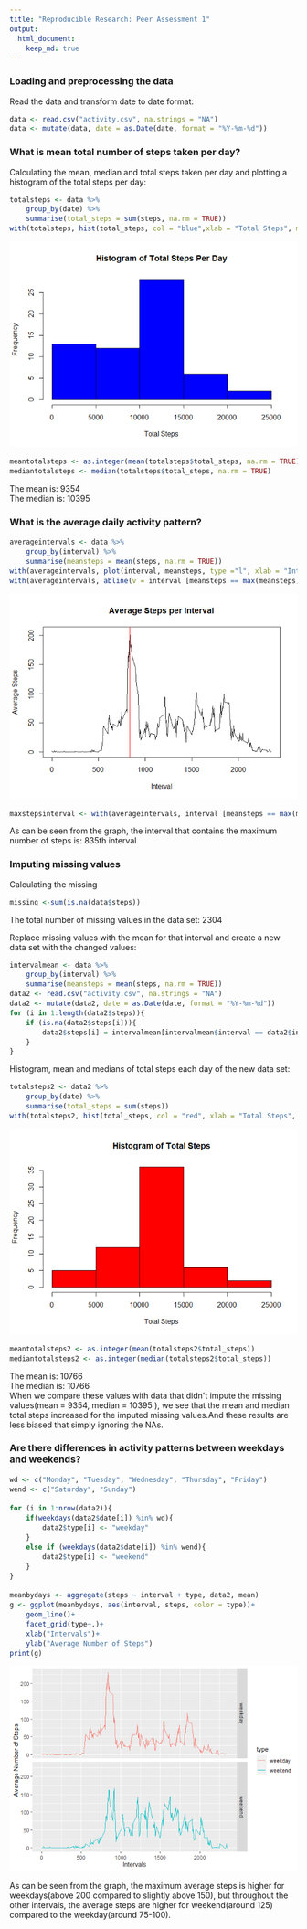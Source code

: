 ```yaml
---
title: "Reproducible Research: Peer Assessment 1"
output: 
  html_document:
    keep_md: true
---
```






### Loading and preprocessing the data

Read the data and transform date to date format:

```r
data <- read.csv("activity.csv", na.strings = "NA")
data <- mutate(data, date = as.Date(date, format = "%Y-%m-%d"))
```

### What is mean total number of steps taken per day?

Calculating the mean, median and total steps taken per day
and plotting a histogram of the total steps per day:

```r
totalsteps <- data %>%
    group_by(date) %>%
    summarise(total_steps = sum(steps, na.rm = TRUE))
with(totalsteps, hist(total_steps, col = "blue",xlab = "Total Steps", main = "Histogram of Total Steps Per Day"))
```

![](PA1_template_files/figure-html/unnamed-chunk-3-1.png)<!-- -->

```r
meantotalsteps <- as.integer(mean(totalsteps$total_steps, na.rm = TRUE))
mediantotalsteps <- median(totalsteps$total_steps, na.rm = TRUE)
```
The mean is: 9354   
The median is:  10395  

### What is the average daily activity pattern?

```r
averageintervals <- data %>%
    group_by(interval) %>%
    summarise(meansteps = mean(steps, na.rm = TRUE))
with(averageintervals, plot(interval, meansteps, type ="l", xlab = "Interval", ylab = "Average Steps", main = "Average Steps per Interval"))
with(averageintervals, abline(v = interval [meansteps == max(meansteps)], col = "red"))
```

![](PA1_template_files/figure-html/unnamed-chunk-4-1.png)<!-- -->

```r
maxstepsinterval <- with(averageintervals, interval [meansteps == max(meansteps)])
```


As can be seen from the graph, the interval that contains the maximum number of steps is: 835th interval

### Imputing missing values
Calculating the missing

```r
missing <-sum(is.na(data$steps))
```
The total number of missing values in the data set: 2304

Replace missing values with the mean for that interval and create a new data set with the changed values:

```r
intervalmean <- data %>%
    group_by(interval) %>%
    summarise(meansteps = mean(steps, na.rm = TRUE))
data2 <- read.csv("activity.csv", na.strings = "NA")
data2 <- mutate(data2, date = as.Date(date, format = "%Y-%m-%d"))
for (i in 1:length(data2$steps)){
    if (is.na(data2$steps[i])){
        data2$steps[i] = intervalmean[intervalmean$interval == data2$interval[i],]$meansteps
    }
}
```

Histogram, mean and medians of total steps each day of the new data set:

```r
totalsteps2 <- data2 %>%
    group_by(date) %>%
    summarise(total_steps = sum(steps))
with(totalsteps2, hist(total_steps, col = "red", xlab = "Total Steps", main = "Histogram of Total Steps"))
```

![](PA1_template_files/figure-html/unnamed-chunk-7-1.png)<!-- -->

```r
meantotalsteps2 <- as.integer(mean(totalsteps2$total_steps))
mediantotalsteps2 <- as.integer(median(totalsteps2$total_steps))
```
The mean is: 10766   
The median is:  10766  
When we compare these values with data that didn't impute the missing values(mean = 9354, median = 10395 ), we see that the mean and median total steps increased for the imputed missing values.And these results are less biased that simply ignoring the NAs. 


### Are there differences in activity patterns between weekdays and weekends?


```r
wd <- c("Monday", "Tuesday", "Wednesday", "Thursday", "Friday")
wend <- c("Saturday", "Sunday")

for (i in 1:nrow(data2)){
    if(weekdays(data2$date[i]) %in% wd){
        data2$type[i] <- "weekday"
    }
    else if (weekdays(data2$date[i]) %in% wend){
        data2$type[i] <- "weekend"
    }
}

meanbydays <- aggregate(steps ~ interval + type, data2, mean)
g <- ggplot(meanbydays, aes(interval, steps, color = type))+
    geom_line()+
    facet_grid(type~.)+
    xlab("Intervals")+
    ylab("Average Number of Steps")
print(g)
```

![](PA1_template_files/figure-html/unnamed-chunk-8-1.png)<!-- -->


As can be seen from the graph, the maximum average steps is higher for weekdays(above 200 compared to slightly above 150), but throughout the other intervals, the average steps are higher for weekend(around 125) compared to the weekday(around 75-100). 


